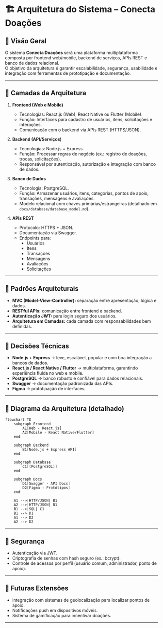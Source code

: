 # 🏗 Arquitetura do Sistema – Conecta Doações

## 📌 Visão Geral
O sistema **Conecta Doações** será uma plataforma multiplataforma composta por frontend web/mobile, backend de serviços, APIs REST e banco de dados relacional.  
O objetivo da arquitetura é garantir escalabilidade, segurança, usabilidade e integração com ferramentas de prototipação e documentação.

---

## 🔹 Camadas da Arquitetura

1. **Frontend (Web e Mobile)**
   - Tecnologias: React.js (Web), React Native ou Flutter (Mobile).
   - Função: Interfaces para cadastro de usuários, itens, solicitações e interações.
   - Comunicação com o backend via APIs REST (HTTPS/JSON).

2. **Backend (API/Serviços)**
   - Tecnologias: Node.js + Express.
   - Função: Processar regras de negócio (ex.: registro de doações, trocas, solicitações).
   - Responsável por autenticação, autorização e integração com banco de dados.

3. **Banco de Dados**
   - Tecnologia: PostgreSQL.
   - Função: Armazenar usuários, itens, categorias, pontos de apoio, transações, mensagens e avaliações.
   - Modelo relacional com chaves primárias/estrangeiras (detalhado em `docs/database/database_model.md`).

4. **APIs REST**
   - Protocolo: HTTPS + JSON.
   - Documentação via Swagger.
   - Endpoints para:
     - Usuários
     - Itens
     - Transações
     - Mensagens
     - Avaliações
     - Solicitações

---

## 🔹 Padrões Arquiteturais
- **MVC (Model-View-Controller):** separação entre apresentação, lógica e dados.  
- **RESTful APIs:** comunicação entre frontend e backend.  
- **Autenticação JWT:** para login seguro dos usuários.  
- **Arquitetura em Camadas:** cada camada com responsabilidades bem definidas.  

---

## 🔹 Decisões Técnicas
- **Node.js + Express** → leve, escalável, popular e com boa integração a bancos de dados.  
- **React.js / React Native / Flutter** → multiplataforma, garantindo experiência fluida no web e mobile.  
- **PostgreSQL** → banco robusto e confiável para dados relacionais.  
- **Swagger** → documentação padronizada das APIs.  
- **Figma** → prototipação de interfaces.  

---

## 🔹 Diagrama da Arquitetura (detalhado)

```mermaid
flowchart TD
    subgraph Frontend
        A1[Web - React.js]
        A2[Mobile - React Native/Flutter]
    end

    subgraph Backend
        B1[Node.js + Express API]
    end

    subgraph Database
        C1[(PostgreSQL)]
    end

    subgraph Docs
        D1[Swagger - API Docs]
        D2[Figma - Protótipos]
    end

    A1 -->|HTTP/JSON| B1
    A2 -->|HTTP/JSON| B1
    B1 -->|SQL| C1
    B1 --> D1
    A1 --> D2
    A2 --> D2
```

---

## 🔹 Segurança
- Autenticação via JWT.  
- Criptografia de senhas com hash seguro (ex.: bcrypt).  
- Controle de acessos por perfil (usuário comum, administrador, ponto de apoio).  

---

## 🔹 Futuras Extensões
- Integração com sistemas de geolocalização para localizar pontos de apoio.  
- Notificações push em dispositivos móveis.  
- Sistema de gamificação para incentivar doações.  

---

